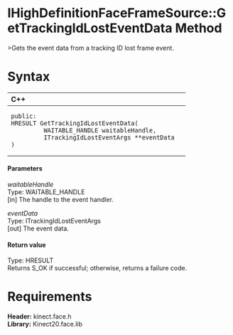 IHighDefinitionFaceFrameSource::GetTrackingIdLostEventData Method  
=================================================================  

\>Gets the event data from a tracking ID lost frame event. <span id="syntaxSection"></span>

Syntax  
======  

<table>
<colgroup>
<col width="100%" />
</colgroup>
<thead>
<tr class="header">
<th align="left">C++</th>
</tr>
</thead>
<tbody>
<tr class="odd">
<td align="left"><pre><code>public:  
HRESULT GetTrackingIdLostEventData(  
         WAITABLE_HANDLE waitableHandle,  
         ITrackingIdLostEventArgs **eventData  
)</code></pre></td>
</tr>
</tbody>
</table>

<span id="ID4EG"></span>
#### Parameters  

*waitableHandle*    
Type: WAITABLE\_HANDLE  
[in] The handle to the event handler.  

*eventData*    
Type: ITrackingIdLostEventArgs  
[out] The event data.  

<span id="ID4EP"></span>
#### Return value  

Type: HRESULT  
Returns S\_OK if successful; otherwise, returns a failure code.  

<span id="requirements"></span>

Requirements  
============  

**Header:** kinect.face.h  
**Library:** Kinect20.face.lib  



<!--Please do not edit the data in the comment block below.-->
<!--
TOCTitle : GetTrackingIdLostEventData Method
RLTitle : IHighDefinitionFaceFrameSource::GetTrackingIdLostEventData Method
KeywordK : GetTrackingIdLostEventData method
KeywordK : IHighDefinitionFaceFrameSource::GetTrackingIdLostEventData method
KeywordF : IHighDefinitionFaceFrameSource::GetTrackingIdLostEventData
KeywordF : GetTrackingIdLostEventData
KeywordF : Microsoft.Kinect.face.IHighDefinitionFaceFrameSource.GetTrackingIdLostEventData(WAITABLE_HANDLE,ITrackingIdLostEventArgs@)
KeywordA : M:Microsoft.Kinect.face.IHighDefinitionFaceFrameSource.GetTrackingIdLostEventData(WAITABLE_HANDLE,ITrackingIdLostEventArgs@)
AssetID : M:Microsoft.Kinect.face.IHighDefinitionFaceFrameSource.GetTrackingIdLostEventData(WAITABLE_HANDLE,ITrackingIdLostEventArgs@)
Locale : en-us
CommunityContent : 1
APIType : Managed
APILocation : 
APIName : Microsoft.Kinect.face.IHighDefinitionFaceFrameSource::GetTrackingIdLostEventData
TargetOS : Windows
TopicType : kbSyntax
DevLang : C++
DocSet : K4Wv2
ProjType : K4Wv2Proj
Technology : Kinect for Windows
Product : Kinect for Windows SDK v2
productversion : 20
-->
